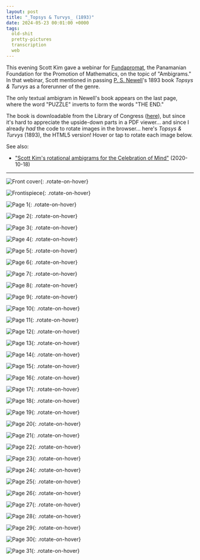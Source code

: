 ```yaml
---
layout: post
title: "_Topsys & Turvys_ (1893)"
date: 2024-05-23 00:01:00 +0000
tags:
  old-shit
  pretty-pictures
  transcription
  web
---
```


This evening Scott Kim gave a webinar for [Fundapromat](https://fundapromat.org/nuestros-eventos/),
the Panamanian Foundation for the Promotion of Mathematics, on the topic of "Ambigrams." In that webinar,
Scott mentioned in passing [P. S. Newell](https://en.wikipedia.org/wiki/Peter_Newell)'s 1893 book
_Topsys & Turvys_ as a forerunner of the genre.

The only textual ambigram in Newell's book appears on the last page, where the word "PUZZLE" inverts
to form the words "THE END."

The book is downloadable from the Library of Congress
([here](https://www.loc.gov/item/16005309/)), but since it's hard to appreciate the
upside-down parts in a PDF viewer... and since I already _had_ the code to rotate images
in the browser... here's _Topsys & Turvys_ (1893), the HTML5 version! Hover or tap to
rotate each image below.

See also:

* ["Scott Kim's rotational ambigrams for the Celebration of Mind"](/blog/2020/10/18/scott-kim-gardner-ambigrams/) (2020-10-18)

----

![Front cover](/blog/images/2024-05-23-topsys-and-turvys-p00a.jpg){: .rotate-on-hover}

![Frontispiece](/blog/images/2024-05-23-topsys-and-turvys-p00b.jpg){: .rotate-on-hover}

![Page 1](/blog/images/2024-05-23-topsys-and-turvys-p01.jpg){: .rotate-on-hover}

![Page 2](/blog/images/2024-05-23-topsys-and-turvys-p02.jpg){: .rotate-on-hover}

![Page 3](/blog/images/2024-05-23-topsys-and-turvys-p03.jpg){: .rotate-on-hover}

![Page 4](/blog/images/2024-05-23-topsys-and-turvys-p04.jpg){: .rotate-on-hover}

![Page 5](/blog/images/2024-05-23-topsys-and-turvys-p05.jpg){: .rotate-on-hover}

![Page 6](/blog/images/2024-05-23-topsys-and-turvys-p06.jpg){: .rotate-on-hover}

![Page 7](/blog/images/2024-05-23-topsys-and-turvys-p07.jpg){: .rotate-on-hover}

![Page 8](/blog/images/2024-05-23-topsys-and-turvys-p08.jpg){: .rotate-on-hover}

![Page 9](/blog/images/2024-05-23-topsys-and-turvys-p09.jpg){: .rotate-on-hover}

![Page 10](/blog/images/2024-05-23-topsys-and-turvys-p10.jpg){: .rotate-on-hover}

![Page 11](/blog/images/2024-05-23-topsys-and-turvys-p11.jpg){: .rotate-on-hover}

![Page 12](/blog/images/2024-05-23-topsys-and-turvys-p12.jpg){: .rotate-on-hover}

![Page 13](/blog/images/2024-05-23-topsys-and-turvys-p13.jpg){: .rotate-on-hover}

![Page 14](/blog/images/2024-05-23-topsys-and-turvys-p14.jpg){: .rotate-on-hover}

![Page 15](/blog/images/2024-05-23-topsys-and-turvys-p15.jpg){: .rotate-on-hover}

![Page 16](/blog/images/2024-05-23-topsys-and-turvys-p16.jpg){: .rotate-on-hover}

![Page 17](/blog/images/2024-05-23-topsys-and-turvys-p17.jpg){: .rotate-on-hover}

![Page 18](/blog/images/2024-05-23-topsys-and-turvys-p18.jpg){: .rotate-on-hover}

![Page 19](/blog/images/2024-05-23-topsys-and-turvys-p19.jpg){: .rotate-on-hover}

![Page 20](/blog/images/2024-05-23-topsys-and-turvys-p20.jpg){: .rotate-on-hover}

![Page 21](/blog/images/2024-05-23-topsys-and-turvys-p21.jpg){: .rotate-on-hover}

![Page 22](/blog/images/2024-05-23-topsys-and-turvys-p22.jpg){: .rotate-on-hover}

![Page 23](/blog/images/2024-05-23-topsys-and-turvys-p23.jpg){: .rotate-on-hover}

![Page 24](/blog/images/2024-05-23-topsys-and-turvys-p24.jpg){: .rotate-on-hover}

![Page 25](/blog/images/2024-05-23-topsys-and-turvys-p25.jpg){: .rotate-on-hover}

![Page 26](/blog/images/2024-05-23-topsys-and-turvys-p26.jpg){: .rotate-on-hover}

![Page 27](/blog/images/2024-05-23-topsys-and-turvys-p27.jpg){: .rotate-on-hover}

![Page 28](/blog/images/2024-05-23-topsys-and-turvys-p28.jpg){: .rotate-on-hover}

![Page 29](/blog/images/2024-05-23-topsys-and-turvys-p29.jpg){: .rotate-on-hover}

![Page 30](/blog/images/2024-05-23-topsys-and-turvys-p30.jpg){: .rotate-on-hover}

![Page 31](/blog/images/2024-05-23-topsys-and-turvys-p31.jpg){: .rotate-on-hover}

<script>
    window.addEventListener('load', function () {
        for (var e of document.getElementsByClassName('rotate-on-hover')) {
            e.addEventListener('click', function () { this.classList.toggle('inverted'); });
        }
    });
</script>

